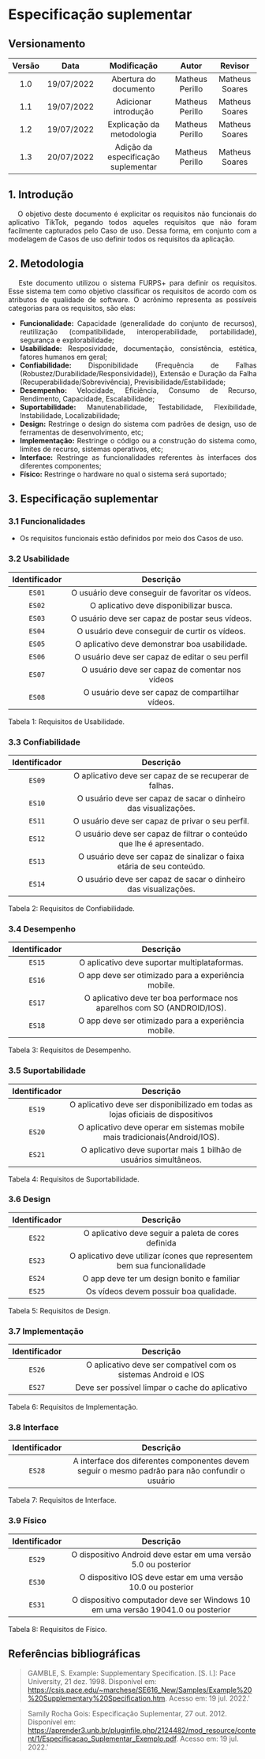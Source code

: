 # Especificação suplementar

##  Versionamento

| Versão |    Data    |       Modificação        |        Autor         | Revisor |
| :----: | :--------: | :----------------------: | :------------------: | :--------: |
|  1.0  | 19/07/2022 | Abertura do documento | Matheus Perillo | Matheus Soares |
|  1.1  | 19/07/2022 | Adicionar introdução | Matheus Perillo | Matheus Soares |
|  1.2  | 19/07/2022 | Explicação da metodologia | Matheus Perillo | Matheus Soares |
|  1.3  | 20/07/2022 | Adição da especificação suplementar| Matheus Perillo | Matheus Soares |

## 1. Introdução

<p style=" text-align: justify">
&emsp; O objetivo deste documento é explicitar os requisitos não funcionais do aplicativo TikTok, pegando todos aqueles requisitos que não foram facilmente capturados pelo Caso de uso. Dessa forma, em conjunto com a modelagem de Casos de uso definir todos os requisitos da aplicação.
</p>

## 2. Metodologia

<p style=" text-align: justify">
&emsp; Este documento utilizou o sistema FURPS+ para definir os requisitos. Esse sistema tem como objetivo classificar os requisitos de acordo com os atributos de qualidade de software. O acrônimo representa as possíveis categorias para os requisitos, são elas:

</p>

<div style="text-align: justify">

<ul>
<li>
 <b>Funcionalidade:</b> Capacidade (generalidade do conjunto de recursos), reutilização (compatibilidade, interoperabilidade, portabilidade), segurança e explorabilidade;
</li>

<li>
 <b>Usabilidade:</b> Resposividade, documentação, consistência, estética, fatores humanos em geral;
</li>

<li>
 <b>Confiabilidade:</b> Disponibilidade (Frequência de Falhas    (Robustez/Durabilidade/Responsividade)), Extensão e Duração da Falha (Recuperabilidade/Sobrevivência), Previsibilidade/Estabilidade;
</li>

<li>
 <b>Desempenho:</b> Velocidade, Eficiência, Consumo de Recurso, Rendimento, Capacidade, Escalabilidade;
</li>

<li>
<b> Suportabilidade:</b> Manutenabilidade, Testabilidade, Flexibilidade, Instabilidade, Localizabilidade;
</li>

<li>
<b> Design:</b> Restringe o design do sistema com padrões de design, uso de ferramentas de desenvolvimento, etc;
</li>

<li>
<b> Implementação:</b> Restringe o código ou a construção do sistema como, limites de recurso, sistemas operativos, etc;
</li>

<li>
<b> Interface:</b> Restringe as funcionalidades referentes às interfaces dos diferentes componentes;
</li>

<li>
<b> Físico:</b> Restringe o hardware no qual o sistema será suportado;
</li>

</ul>
</div>

## 3. Especificação suplementar

### 3.1 Funcionalidades

<div style="text-align: justify">

<ul><li> Os requisitos funcionais estão definidos por meio dos Casos de uso.</li></ul>

</div>

### 3.2 Usabilidade

| Identificador | Descrição   |
| :----: | :--------: |
|  `ES01`  | O usuário deve conseguir de favoritar os vídeos. |
|  `ES02`  | O aplicativo deve disponibilizar busca. |
|  `ES03`  | O usuário deve ser capaz de postar seus vídeos. |
|  `ES04`  | O usuário deve conseguir de curtir os vídeos. |
|  `ES05`  | O aplicativo deve demonstrar boa usabilidade. |
|  `ES06`  | O usuário deve ser capaz de editar o seu perfil |
|  `ES07`  | O usuário deve ser capaz de comentar nos vídeos |
|  `ES08`  | O usuário deve ser capaz de compartilhar vídeos. |



<p>
    Tabela 1: Requisitos de Usabilidade.
</p>

### 3.3 Confiabilidade

| Identificador | Descrição   |
| :----: | :--------: |
|  `ES09`  | O aplicativo deve ser capaz de se recuperar de falhas. |
|  `ES10`  | O usuário deve ser capaz de sacar o dinheiro das visualizações. | 
|  `ES11`  | O usuário deve ser capaz de privar o seu perfil. |
|  `ES12`  | O usuário deve ser capaz de filtrar o conteúdo que lhe é apresentado. |
|  `ES13`  | O usuário deve ser capaz de sinalizar o faixa etária de seu conteúdo. |
|  `ES14`  | O usuário deve ser capaz de sacar o dinheiro das visualizações. |

<p>
    Tabela 2: Requisitos de Confiabilidade.
</p>

### 3.4 Desempenho

| Identificador | Descrição   |
| :----: | :--------: |
|  `ES15`  | O aplicativo deve suportar multiplataformas. |
|  `ES16`  | O app deve ser otimizado para a experiência mobile. |
|  `ES17`  | O aplicativo deve ter boa performace nos aparelhos com SO (ANDROID/IOS). |
|  `ES18`  | O app deve ser otimizado para a experiência mobile. |

<p>
    Tabela 3: Requisitos de Desempenho.
</p>

### 3.5 Suportabilidade

| Identificador | Descrição   |
| :----: | :--------: |
|  `ES19`  | O aplicativo deve ser disponibilizado em todas as lojas oficiais de dispositivos |
|  `ES20`  | O aplicativo deve operar em sistemas mobile mais tradicionais(Android/IOS). |
|  `ES21`  | O aplicativo deve suportar mais 1 bilhão de usuários simultâneos.

<p>
    Tabela 4: Requisitos de Suportabilidade.
</p>

### 3.6 Design

| Identificador | Descrição   |
| :----: | :--------: |
|  `ES22`  | O aplicativo deve seguir a paleta de cores definida |
|  `ES23`  | O aplicativo deve utilizar ícones que representem bem sua funcionalidade |
|  `ES24`  | O app deve ter um design bonito e familiar |
|  `ES25`  | Os vídeos devem possuir boa qualidade. |

<p>
    Tabela 5: Requisitos de Design.
</p>

### 3.7 Implementação

| Identificador | Descrição   |
| :----: | :--------: |
|  `ES26`  | O aplicativo deve ser compatível com os sistemas Android e IOS |
|  `ES27`  | Deve ser possível limpar o cache do aplicativo |

<p>
    Tabela 6: Requisitos de Implementação.
</p>

### 3.8 Interface

| Identificador | Descrição   |
| :----: | :--------: |
|  `ES28`  | A interface dos diferentes componentes devem seguir o mesmo padrão para não confundir o usuário |

<p>
    Tabela 7: Requisitos de Interface.
</p>

### 3.9 Físico

| Identificador | Descrição   |
| :----: | :--------: |
|  `ES29`  | O dispositivo Android deve estar em uma versão 5.0 ou posterior |
|  `ES30`  | O dispositivo IOS deve estar em uma versão 10.0 ou posterior |
|  `ES31`  | O dispositivo computador deve ser Windows 10 em uma versão 19041.0 ou posterior |

<p>
    Tabela 8: Requisitos de Físico.
</p>

## Referências bibliográficas

> GAMBLE, S. Example: Supplementary Specification. [S. l.]: Pace University, 21 dez. 1998. Disponível em: <https://csis.pace.edu/~marchese/SE616_New/Samples/Example%20%20Supplementary%20Specification.htm>. Acesso em: 19 jul. 2022.'

> Samily Rocha Gois: Especificação Suplementar, 27 out. 2012. Disponível em: <https://aprender3.unb.br/pluginfile.php/2124482/mod_resource/content/1/Especificacao_Suplementar_Exemplo.pdf>. Acesso em: 19 jul. 2022.'